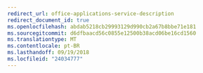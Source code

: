 ```yaml
---
redirect_url: office-applications-service-description
redirect_document_id: true
ms.openlocfilehash: abdab5218cb29993129d990cb2a67b8bbe71e181
ms.sourcegitcommit: d6dfbaacd56c0855e12500b38acd06be16cd1560
ms.translationtype: MT
ms.contentlocale: pt-BR
ms.lasthandoff: 09/19/2018
ms.locfileid: "24034777"
---
```

